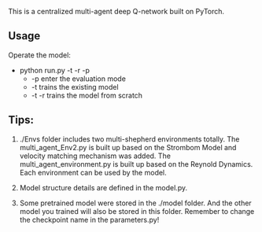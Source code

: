 This is a centralized multi-agent deep Q-network built on PyTorch.

## Usage
Operate the model:

* python run.py -t -r -p
    * -p enter the evaluation mode
    * -t trains the existing model
    * -t -r trains the model from scratch

## Tips:
1. ./Envs folder includes two multi-shepherd environments totally.  The multi_agent_Env2.py is built up based on the Strombom Model and velocity matching mechanism was added. 
The multi_agent_environment.py is built up based on the Reynold Dynamics. Each environment can be used by the model. 

2. Model structure details are defined in the model.py. 

3. Some pretrained model were stored in the ./model folder. And the other model you trained will also be stored in this folder. Remember to change the checkpoint name in the parameters.py!





